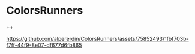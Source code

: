 # ColorsRunners
++





https://github.com/alpererdin/ColorsRunners/assets/75852493/1fbf703b-f7ff-44f9-8e07-df677d6fb865

